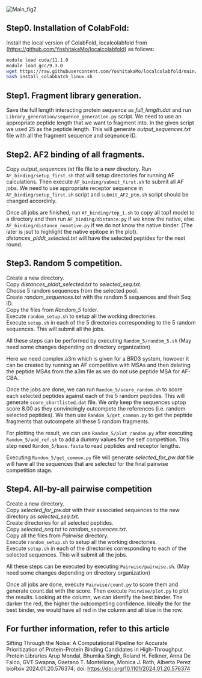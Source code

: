 
![Main_fig2](https://github.com/PDNALab/AF-CBA-pipeline/assets/50182847/823b9ed7-3d0c-4a02-aae5-20a6cc2d4038)


Step0. Installation of ColabFold:
---------------------------------

Install the local version of ColabFold, localcolabfold from (https://github.com/YoshitakaMo/localcolabfold) as follows:
``` bash
module load cuda/11.1.0
module load gcc/9.3.0
wget https://raw.githubusercontent.com/YoshitakaMo/localcolabfold/main/install_colabbatch_linux.sh
bash install_colabbatch_linux.sh
```
Step1. Fragment library generation.
-----------------------------------

Save the full length interacting protein sequence as *full_length.dat* and run ```Library_generation/sequence_generation.py``` script. We need to use an appropriate peptide length that we want to fragment into. In the given script we used 25 as the peptide length. This will generate *output_sequences.txt* file with all the fragment sequence and seqeunce ID.

Step2. AF2 binding of all fragments.
-----------------------------------

Copy *output_sequences.txt* file file to a new directory. Run ```AF_binding/setup_first.sh``` that will setup directories for running AF calculations. Then execute ```AF_binding/submit_first.sh``` to submit all AF jobs. We need to use appropriate receptor sequence in ```AF_binding/setup_first.sh``` script and ```submit_AF2_ptm.sh``` script should be changed accordinly. 

Once all jobs are finished, run ```AF_binding/top_1.sh``` to copy all top1 model to a directory and then run ```AF_binding/distance.py``` if we know the native, else ```AF_binding/distance_nonative.py``` if we do not know the native binder. (The later is jsut to highlight the native epitope in the plot).<br>
*distances_plddt_selected.txt* will have the selected peptides for the next round.

Step3. Random 5 competition.
-----------------------------

Create a new directory.<br>
Copy *distances_plddt_selected.txt* to *selected_seq.txt*. <br>
Choose 5 random sequences from the selected pool. <br>
Create *random_sequences.txt* with the random 5 sequences and their Seq ID. <br>
Copy the files from *Random_5* folder. <br>
Execute ```random_setup.sh``` to setup all the working directories.<br>
Execute ```setup.sh``` in each of the 5 directories corresponding to the 5 random sequences. This will submit all the jobs.<br>

All these steps can be performed by executing ```Random_5/random_5.sh``` (May need some changes depending on directory organization)

Here we need complex.a3m which is given for a BRD3 system, howover it can be created by running an AF competitive with MSAs and then deleting the peptide MSAs from the a3m file as we do not use peptide MSA for AF-CBA. 

Once the jobs are done, we can run ```Random_5/score_random.sh``` to score each selected peptides against each of the 5 random peptides. This will generate ```score_shortlisted.dat``` file. We only keep the sequences uptop score 8.00 as they convincingly outcompete the references (i.e. random selected peptides). We then use ```Random_5/get_common.py``` to get the peptide fragments that outcompete all these 5 random fragments.

For plotting the result, we can use ```Random_5/plot_random.py``` after executing ```Random_5/add_ref.sh``` to add a dummy values for the self competition. This step need ```Random_5/base.fasta``` to read peptides and receptor lengths. 

Executing ```Random_5/get_common.py``` file will generate *selected_for_pw.dat* file will have all the sequences that are selected for the final pairwise competition stage.

Step4. All-by-all pairwise competition
--------------------------------------

Create  a new directory. <br>
Copy *selected_for_pw.dat* with their associated sequences to the new directory as *selected_seq.txt*. <br>
Create directories for all selected peptides. <br>
Copy *selected_seq.txt* to *random_sequences.txt*. <br>
Copy all the files from *Pairwise* directory. <br>
Execute ```random_setup.sh``` to setup all the working directories. <br>
Execute ```setup.sh``` in each of the directories corresponding to each of the selected sequences. This will submit all the jobs.

All these steps can be executed by executing ```Pairwise/pairwise.sh```. (May need some changes depending on directory organization)

Once all jobs are done, execute ```Pairwise/count.py``` to score them and generate count.dat with the score. Then execute ```Pairwise/plot.py``` to plot the results. Looking at the column, we can identify the best binder. The darker the red, the higher the outcompeting confidence. Ideally the for the best binder, we would have all red in the column and all blue in the row. 

For further information, refer to this article
----------------------------------------------

Sifting Through the Noise: A Computational Pipeline for Accurate Prioritization of Protein-Protein Binding Candidates in High-Throughput Protein Libraries
Arup Mondal, Bhumika Singh, Roland H. Felkner, Anna De Falco, GVT Swapna, Gaetano T. Montelione, Monica J. Roth, Alberto Perez
bioRxiv 2024.01.20.576374; doi: https://doi.org/10.1101/2024.01.20.576374

